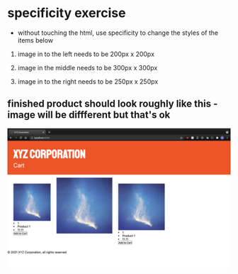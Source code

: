 # specificity exercise

- without touching the html, use specificity to change the styles of the items below

1. image in to the left needs to be 200px x 200px

2. image in the middle needs to be 300px x 300px

3. image in to the right needs to be 250px x 250px

## finished product should look roughly like this - image will be diffferent but that's ok

![reference image](exercise-b.png)
